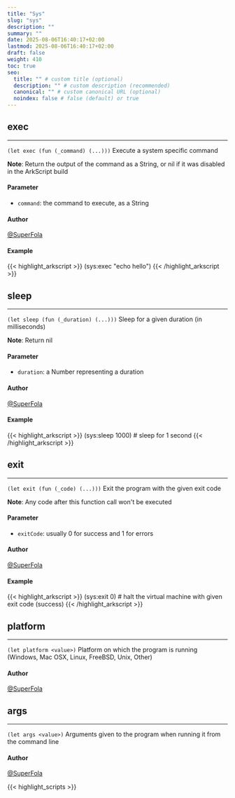 ```yaml
---
title: "Sys"
slug: "sys"
description: ""
summary: ""
date: 2025-08-06T16:40:17+02:00
lastmod: 2025-08-06T16:40:17+02:00
draft: false
weight: 410
toc: true
seo:
  title: "" # custom title (optional)
  description: "" # custom description (recommended)
  canonical: "" # custom canonical URL (optional)
  noindex: false # false (default) or true
---
```


## exec

---
`(let exec (fun (_command) (...)))`
Execute a system specific command

**Note**: Return the output of the command as a String, or nil if it was disabled in the ArkScript build
#### Parameter
- `command`: the command to execute, as a String

#### Author
[@SuperFola](https://github.com/SuperFola)

#### Example
{{< highlight_arkscript >}}
(sys:exec "echo hello")
{{< /highlight_arkscript >}}

## sleep

---
`(let sleep (fun (_duration) (...)))`
Sleep for a given duration (in milliseconds)

**Note**: Return nil
#### Parameter
- `duration`: a Number representing a duration

#### Author
[@SuperFola](https://github.com/SuperFola)

#### Example
{{< highlight_arkscript >}}
(sys:sleep 1000)  # sleep for 1 second
{{< /highlight_arkscript >}}

## exit

---
`(let exit (fun (_code) (...)))`
Exit the program with the given exit code

**Note**: Any code after this function call won't be executed
#### Parameter
- `exitCode`: usually 0 for success and 1 for errors

#### Author
[@SuperFola](https://github.com/SuperFola)

#### Example
{{< highlight_arkscript >}}
(sys:exit 0)  # halt the virtual machine with given exit code (success)
{{< /highlight_arkscript >}}

## platform

---
`(let platform <value>)`
Platform on which the program is running (Windows, Mac OSX, Linux, FreeBSD, Unix, Other)

#### Author
[@SuperFola](https://github.com/SuperFola)


## args

---
`(let args <value>)`
Arguments given to the program when running it from the command line

#### Author
[@SuperFola](https://github.com/SuperFola)




{{< highlight_scripts >}}
